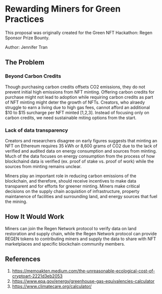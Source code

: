# Rewarding Miners for Green Practices
This proposal was originally created for the Green NFT Hackathon: Regen Sponsor Prize Bounty.

Author: Jennifer Tran

## The Problem

### Beyond Carbon Credits 

Though purchasing carbon credits offsets CO2 emissions, they do not prevent initial high emissions from NFT minting. Offering carbon credits for purchase might not lead to adoption while requiring carbon credits as part of NFT minting might deter the growth of NFTs. Creators, who alraedy struggle to earn a living due to high gas fees, cannot afford an additional $10 to $15 surcharge per NFT minted [1,2,3]. Instead of focusing only on carbon credits, we need sustainable miting options from the start. 

### Lack of data transparency

Creators and researchers disagree on early figures suggests that minting an NFT on Ethereum requires 35 kWh or 8,600 grams of CO2 due to the lack of verified and audited data on energy consumption and sources from minting. Much of the data focuses on energy consumption from the process of how blockchaind data is verified (ex. proof of stake vs. proof of work) while the sources from minting remains unclear.

Miners play an important role in reducing carbon emissions of the blockchain, and therefore, should receive incentives to make data transparent and for efforts for greener minting. Miners make critical decisions on the supply chain acquistion of infrastructure, property maintanence of facilities and surrounding land, and energy sources that fuel the mining.

## How It Would Work

Miners can join the Regen Network protocol to verify data on land restoration and supply chain, while the Regen Network protocol can provide REGEN tokens to contributing miners and supply the data to share with NFT marketplaces and specific blockchain community members. 


## References

1. https://memoakten.medium.com/the-unreasonable-ecological-cost-of-cryptoart-2221d3eb2053
2. https://www.epa.gov/energy/greenhouse-gas-equivalencies-calculator
3. https://www.climatecare.org/calculator/

